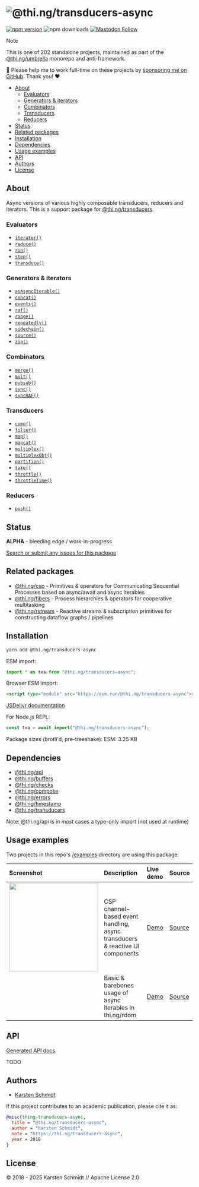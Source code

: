 <!-- This file is generated - DO NOT EDIT! -->
<!-- Please see: https://github.com/thi-ng/umbrella/blob/develop/CONTRIBUTING.md#changes-to-readme-files -->
# ![@thi.ng/transducers-async](https://media.thi.ng/umbrella/banners-20230807/thing-transducers-async.svg?1156f965)

[![npm version](https://img.shields.io/npm/v/@thi.ng/transducers-async.svg)](https://www.npmjs.com/package/@thi.ng/transducers-async)
![npm downloads](https://img.shields.io/npm/dm/@thi.ng/transducers-async.svg)
[![Mastodon Follow](https://img.shields.io/mastodon/follow/109331703950160316?domain=https%3A%2F%2Fmastodon.thi.ng&style=social)](https://mastodon.thi.ng/@toxi)

> [!NOTE]
> This is one of 202 standalone projects, maintained as part
> of the [@thi.ng/umbrella](https://github.com/thi-ng/umbrella/) monorepo
> and anti-framework.
>
> 🚀 Please help me to work full-time on these projects by [sponsoring me on
> GitHub](https://github.com/sponsors/postspectacular). Thank you! ❤️

- [About](#about)
  - [Evaluators](#evaluators)
  - [Generators & iterators](#generators--iterators)
  - [Combinators](#combinators)
  - [Transducers](#transducers)
  - [Reducers](#reducers)
- [Status](#status)
- [Related packages](#related-packages)
- [Installation](#installation)
- [Dependencies](#dependencies)
- [Usage examples](#usage-examples)
- [API](#api)
- [Authors](#authors)
- [License](#license)

## About

Async versions of various highly composable transducers, reducers and iterators. This is a support package for [@thi.ng/transducers](https://github.com/thi-ng/umbrella/tree/develop/packages/transducers).

### Evaluators

- [`iterator()`](https://docs.thi.ng/umbrella/transducers-async/functions/iterator.html)
- [`reduce()`](https://docs.thi.ng/umbrella/transducers-async/functions/reduce.html)
- [`run()`](https://docs.thi.ng/umbrella/transducers-async/functions/run.html)
- [`step()`](https://docs.thi.ng/umbrella/transducers-async/functions/step.html)
- [`transduce()`](https://docs.thi.ng/umbrella/transducers-async/functions/transduce.html)

### Generators & iterators

- [`asAsyncIterable()`](https://docs.thi.ng/umbrella/transducers-async/functions/asAsyncIterable.html)
- [`concat()`](https://docs.thi.ng/umbrella/transducers-async/functions/concat.html)
- [`events()`](https://docs.thi.ng/umbrella/transducers-async/functions/events.html)
- [`raf()`](https://docs.thi.ng/umbrella/transducers-async/functions/raf.html)
- [`range()`](https://docs.thi.ng/umbrella/transducers-async/functions/range.html)
- [`repeatedly()`](https://docs.thi.ng/umbrella/transducers-async/functions/repeatedly.html)
- [`sidechain()`](https://docs.thi.ng/umbrella/transducers-async/functions/sidechain.html)
- [`source()`](https://docs.thi.ng/umbrella/transducers-async/functions/source.html)
- [`zip()`](https://docs.thi.ng/umbrella/transducers-async/functions/zip.html)

### Combinators

- [`merge()`](https://docs.thi.ng/umbrella/transducers-async/functions/merge.html)
- [`mult()`](https://docs.thi.ng/umbrella/transducers-async/functions/mult.html)
- [`pubsub()`](https://docs.thi.ng/umbrella/transducers-async/functions/pubsub.html)
- [`sync()`](https://docs.thi.ng/umbrella/transducers-async/functions/sync.html)
- [`syncRAF()`](https://docs.thi.ng/umbrella/transducers-async/functions/syncRAF.html)

### Transducers

- [`comp()`](https://docs.thi.ng/umbrella/transducers-async/functions/comp.html)
- [`filter()`](https://docs.thi.ng/umbrella/transducers-async/functions/filter.html)
- [`map()`](https://docs.thi.ng/umbrella/transducers-async/functions/map.html)
- [`mapcat()`](https://docs.thi.ng/umbrella/transducers-async/functions/mapcat.html)
- [`multiplex()`](https://docs.thi.ng/umbrella/transducers-async/functions/multiplex.html)
- [`multiplexObj()`](https://docs.thi.ng/umbrella/transducers-async/functions/multiplexObj.html)
- [`partition()`](https://docs.thi.ng/umbrella/transducers-async/functions/partition.html)
- [`take()`](https://docs.thi.ng/umbrella/transducers-async/functions/take.html)
- [`throttle()`](https://docs.thi.ng/umbrella/transducers-async/functions/throttle.html)
- [`throttleTime()`](https://docs.thi.ng/umbrella/transducers-async/functions/throttleTime.html)

### Reducers

- [`push()`](https://docs.thi.ng/umbrella/transducers-async/functions/push.html)

## Status

**ALPHA** - bleeding edge / work-in-progress

[Search or submit any issues for this package](https://github.com/thi-ng/umbrella/issues?q=%5Btransducers-async%5D+in%3Atitle)

## Related packages

- [@thi.ng/csp](https://github.com/thi-ng/umbrella/tree/develop/packages/csp) - Primitives & operators for Communicating Sequential Processes based on async/await and async iterables
- [@thi.ng/fibers](https://github.com/thi-ng/umbrella/tree/develop/packages/fibers) - Process hierarchies & operators for cooperative multitasking
- [@thi.ng/rstream](https://github.com/thi-ng/umbrella/tree/develop/packages/rstream) - Reactive streams & subscription primitives for constructing dataflow graphs / pipelines

## Installation

```bash
yarn add @thi.ng/transducers-async
```

ESM import:

```ts
import * as txa from "@thi.ng/transducers-async";
```

Browser ESM import:

```html
<script type="module" src="https://esm.run/@thi.ng/transducers-async"></script>
```

[JSDelivr documentation](https://www.jsdelivr.com/)

For Node.js REPL:

```js
const txa = await import("@thi.ng/transducers-async");
```

Package sizes (brotli'd, pre-treeshake): ESM: 3.25 KB

## Dependencies

- [@thi.ng/api](https://github.com/thi-ng/umbrella/tree/develop/packages/api)
- [@thi.ng/buffers](https://github.com/thi-ng/umbrella/tree/develop/packages/buffers)
- [@thi.ng/checks](https://github.com/thi-ng/umbrella/tree/develop/packages/checks)
- [@thi.ng/compose](https://github.com/thi-ng/umbrella/tree/develop/packages/compose)
- [@thi.ng/errors](https://github.com/thi-ng/umbrella/tree/develop/packages/errors)
- [@thi.ng/timestamp](https://github.com/thi-ng/umbrella/tree/develop/packages/timestamp)
- [@thi.ng/transducers](https://github.com/thi-ng/umbrella/tree/develop/packages/transducers)

Note: @thi.ng/api is in _most_ cases a type-only import (not used at runtime)

## Usage examples

Two projects in this repo's
[/examples](https://github.com/thi-ng/umbrella/tree/develop/examples)
directory are using this package:

| Screenshot                                                                                                     | Description                                                                  | Live demo                                        | Source                                                                        |
|:---------------------------------------------------------------------------------------------------------------|:-----------------------------------------------------------------------------|:-------------------------------------------------|:------------------------------------------------------------------------------|
| <img src="https://raw.githubusercontent.com/thi-ng/umbrella/develop/assets/examples/csp-bus.png" width="240"/> | CSP channel-based event handling, async transducers & reactive UI components | [Demo](https://demo.thi.ng/umbrella/csp-bus/)    | [Source](https://github.com/thi-ng/umbrella/tree/develop/examples/csp-bus)    |
|                                                                                                                | Basic & barebones usage of async iterables in thi.ng/rdom                    | [Demo](https://demo.thi.ng/umbrella/rdom-async/) | [Source](https://github.com/thi-ng/umbrella/tree/develop/examples/rdom-async) |

## API

[Generated API docs](https://docs.thi.ng/umbrella/transducers-async/)

TODO

## Authors

- [Karsten Schmidt](https://thi.ng)

If this project contributes to an academic publication, please cite it as:

```bibtex
@misc{thing-transducers-async,
  title = "@thi.ng/transducers-async",
  author = "Karsten Schmidt",
  note = "https://thi.ng/transducers-async",
  year = 2018
}
```

## License

&copy; 2018 - 2025 Karsten Schmidt // Apache License 2.0
